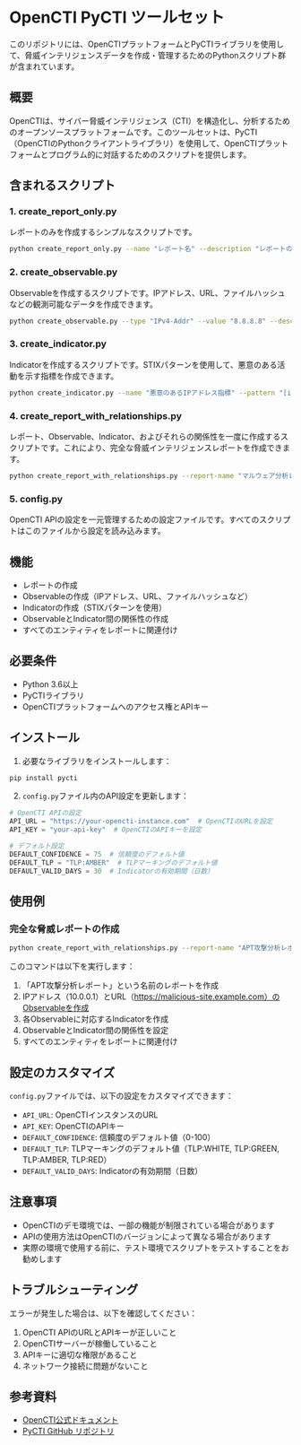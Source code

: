 # OpenCTI PyCTI ツールセット

このリポジトリには、OpenCTIプラットフォームとPyCTIライブラリを使用して、脅威インテリジェンスデータを作成・管理するためのPythonスクリプト群が含まれています。

## 概要

OpenCTIは、サイバー脅威インテリジェンス（CTI）を構造化し、分析するためのオープンソースプラットフォームです。このツールセットは、PyCTI（OpenCTIのPythonクライアントライブラリ）を使用して、OpenCTIプラットフォームとプログラム的に対話するためのスクリプトを提供します。

## 含まれるスクリプト

### 1. create_report_only.py

レポートのみを作成するシンプルなスクリプトです。

```bash
python create_report_only.py --name "レポート名" --description "レポートの説明"
```

### 2. create_observable.py

Observableを作成するスクリプトです。IPアドレス、URL、ファイルハッシュなどの観測可能なデータを作成できます。

```bash
python create_observable.py --type "IPv4-Addr" --value "8.8.8.8" --description "テスト用IPアドレス"
```

### 3. create_indicator.py

Indicatorを作成するスクリプトです。STIXパターンを使用して、悪意のある活動を示す指標を作成できます。

```bash
python create_indicator.py --name "悪意のあるIPアドレス指標" --pattern "[ipv4-addr:value = '8.8.8.8']"
```

### 4. create_report_with_relationships.py

レポート、Observable、Indicator、およびそれらの関係性を一度に作成するスクリプトです。これにより、完全な脅威インテリジェンスレポートを作成できます。

```bash
python create_report_with_relationships.py --report-name "マルウェア分析レポート" --ip "8.8.8.8" --url "https://malicious-example.com"
```

### 5. config.py

OpenCTI APIの設定を一元管理するための設定ファイルです。すべてのスクリプトはこのファイルから設定を読み込みます。

## 機能

- レポートの作成
- Observableの作成（IPアドレス、URL、ファイルハッシュなど）
- Indicatorの作成（STIXパターンを使用）
- ObservableとIndicator間の関係性の作成
- すべてのエンティティをレポートに関連付け

## 必要条件

- Python 3.6以上
- PyCTIライブラリ
- OpenCTIプラットフォームへのアクセス権とAPIキー

## インストール

1. 必要なライブラリをインストールします：

```bash
pip install pycti
```

2. `config.py`ファイル内のAPI設定を更新します：

```python
# OpenCTI APIの設定
API_URL = "https://your-opencti-instance.com"  # OpenCTIのURLを設定
API_KEY = "your-api-key"  # OpenCTIのAPIキーを設定

# デフォルト設定
DEFAULT_CONFIDENCE = 75  # 信頼度のデフォルト値
DEFAULT_TLP = "TLP:AMBER"  # TLPマーキングのデフォルト値
DEFAULT_VALID_DAYS = 30  # Indicatorの有効期間（日数）
```

## 使用例

### 完全な脅威レポートの作成

```bash
python create_report_with_relationships.py --report-name "APT攻撃分析レポート" --ip "10.0.0.1" --url "https://malicious-site.example.com"
```

このコマンドは以下を実行します：
1. 「APT攻撃分析レポート」という名前のレポートを作成
2. IPアドレス（10.0.0.1）とURL（https://malicious-site.example.com）のObservableを作成
3. 各Observableに対応するIndicatorを作成
4. ObservableとIndicator間の関係性を設定
5. すべてのエンティティをレポートに関連付け

## 設定のカスタマイズ

`config.py`ファイルでは、以下の設定をカスタマイズできます：

- `API_URL`: OpenCTIインスタンスのURL
- `API_KEY`: OpenCTIのAPIキー
- `DEFAULT_CONFIDENCE`: 信頼度のデフォルト値（0-100）
- `DEFAULT_TLP`: TLPマーキングのデフォルト値（TLP:WHITE, TLP:GREEN, TLP:AMBER, TLP:RED）
- `DEFAULT_VALID_DAYS`: Indicatorの有効期間（日数）

## 注意事項

- OpenCTIのデモ環境では、一部の機能が制限されている場合があります
- APIの使用方法はOpenCTIのバージョンによって異なる場合があります
- 実際の環境で使用する前に、テスト環境でスクリプトをテストすることをお勧めします

## トラブルシューティング

エラーが発生した場合は、以下を確認してください：

1. OpenCTI APIのURLとAPIキーが正しいこと
2. OpenCTIサーバーが稼働していること
3. APIキーに適切な権限があること
4. ネットワーク接続に問題がないこと

## 参考資料

- [OpenCTI公式ドキュメント](https://filigran.notion.site/OpenCTI-Public-Knowledge-Base-d411e5e477734c59887dad3649f20518)
- [PyCTI GitHub リポジトリ](https://github.com/OpenCTI-Platform/client-python) 